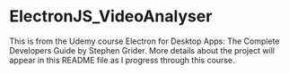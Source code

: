 # ElectronJS_VideoAnalyser

This is from the Udemy course Electron for Desktop Apps: The Complete Developers Guide by Stephen Grider.
More details about the project will appear in this README file as I progress through this course.
